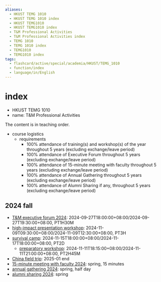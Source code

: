 ```yaml
---
aliases:
  - HKUST TEMG 1010
  - HKUST TEMG 1010 index
  - HKUST TEMG1010
  - HKUST TEMG1010 index
  - T&M Professional Activities
  - T&M Professional Activities index
  - TEMG 1010
  - TEMG 1010 index
  - TEMG1010
  - TEMG1010 index
tags:
  - flashcard/active/special/academia/HKUST/TEMG_1010
  - function/index
  - language/in/English
---
```


# index

- HKUST TEMG 1010
- name: T&M Professional Activities

The content is in teaching order.

- course logistics
  - requirements
    - 100% attendance of training(s) and workshop(s) of the year throughout 5 years (excluding exchange/leave period)
    - 100% attendance of Executive Forum throughout 5 years (excluding exchange/leave period)
    - 100% attendance of 15-minute meeting with faculty throughout 5 years (excluding exchange/leave period)
    - 100% attendance of Annual Gathering throughout 5 years (excluding exchange/leave period)
    - 100% attendance of Alumni Sharing if any, throughout 5 years (excluding exchange/leave period)

## 2024 fall

- [T&M executive forum 2024](T&M%20executive%20forum%202024.md): 2024-09-27T18:00:00+08:00/2024-09-27T19:30:00+08:00, PT1H30M
- [high-impact presentation workshop](high-impact%20presentation%20workshop.md): 2024-11-09T09:30:00+08:00/2024-11-09T12:30:00+08:00, PT3H
- [survival camp](survival%20camp.md): 2024-11-15T18:00:00+08:00/2024-11-17T18:00:00+08:00, PT2D
  - [preparatory workshop](survival%20camp.md#preparatory%20workshop): 2024-11-11T18:15:00+08:00/2024-11-11T21:00:00+08:00, PT2H45M
- [China field trip](China%20field%20trip.md): 2025-01 end
- [15-minute meeting with faculty 2024](15-minute%20meeting%20with%20faculty%202024.md): spring, 15 minutes
- [annual gathering 2024](annual%20gathering%202024.md): spring, half day
- [alumni sharing 2024](alumni%20sharing%202024.md): spring
